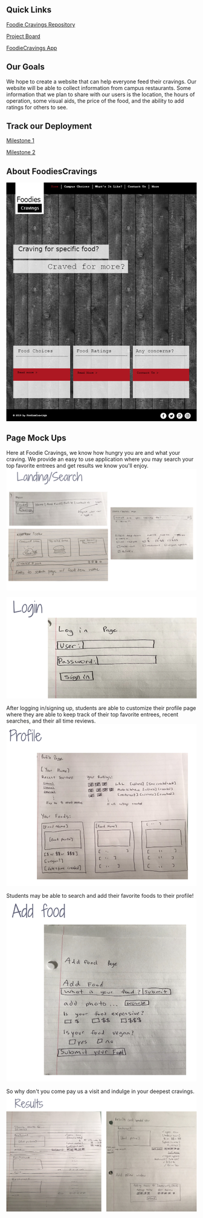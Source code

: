 ## Quick Links
[Foodie Cravings Repository](https://github.com/foodiecravings/foodiecravings.github.io)

[Project Board](https://github.com/foodiecravings/foodiecravings/projects)

[FoodieCravings App](http://foodiecravings.meteorapp.com/#/)

## Our Goals
We hope to create a website that can help everyone feed their cravings. Our website will be able to collect
information from campus restaurants. Some information that we plan to share with our users is the location, the 
hours of operation, some visual aids, the price of the food, and the ability to add ratings for others to see.

## Track our Deployment
[Milestone 1](https://github.com/foodiecravings/foodiecravings/projects/1)

[Milestone 2](https://github.com/foodiecravings/foodiecravings/projects/2)

## About FoodiesCravings
![](images/foodiescravings_home_mockup.PNG)

## Page Mock Ups
Here at Foodie Cravings, we know how hungry you are and what your craving. We provide an easy to use application where you may search your top favorite entrees and get results we know you'll enjoy.
![](images/landing_page_mu.png)

![](images/login_page_mu.png)

After logging in/signing up, students are able to customize their profile page where they are able to keep track of their top favorite entrees, recent searches, and their all time reviews.
![](images/profile_page_mu.png)

Students may be able to search and add their favorite foods to their profile!
![](images/add_food_page_mu.png)

So why don't you come pay us a visit and indulge in your deepest cravings.
![](images/results_page_mu.png)

